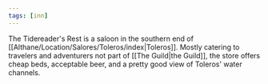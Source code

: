 ```yaml
---
tags: [inn]
---
```


The Tidereader's Rest is a saloon in the southern end of [[Althane/Location/Salores/Toleros/index|Toleros]]. Mostly catering to travelers and adventurers not part of [[The Guild|the Guild]], the store offers cheap beds, acceptable beer, and a pretty good view of Toleros' water channels.

